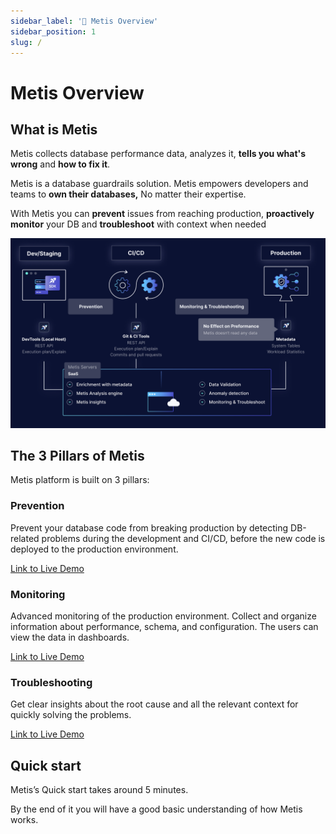 ```yaml
---
sidebar_label: '👋 Metis Overview'
sidebar_position: 1
slug: /
---
```


# Metis Overview

## What is Metis

Metis collects database performance data, analyzes it, **tells you what's wrong** and **how to fix it**.

Metis is a database guardrails solution. Metis empowers developers and teams to **own their databases,** No matter their expertise.

With Metis you can **prevent** issues from reaching production, **proactively monitor** your DB and **troubleshoot** with context when needed

![spaces%2F-MiqIHa1G-OhMZ7Fui__%2Fuploads%2FhYF0qECd50t9OyEqNSk0%2Fimage.webp](Quickstart/HowItWorksDiagram.png)

## The 3 Pillars of Metis

Metis platform is built on 3 pillars:

### Prevention

Prevent your database code from breaking production by detecting DB-related problems during the development and CI/CD, before the new code is deployed to the production environment.

[Link to Live Demo](https://demo.metisdata.io/projects/5KauFohR2zaOxXLN2EimDmZEHRBTwKX4DG8E1wR5)

### Monitoring

Advanced monitoring of the production environment. Collect and organize information about performance, schema, and configuration. The users can view the data in dashboards.

[Link to Live Demo](https://demo.metisdata.io/projects/5KauFohR2zaOxXLN2EimDmZEHRBTwKX4DG8E1wR5/dashboard/ede5792f-2311-620e-f4d8-5c37e8f51915/database-2.cofhrj7zmyn4.eu-central-1.rds.amazonaws.com/host)

### Troubleshooting

Get clear insights about the root cause and all the relevant context for quickly solving the problems.

[Link to Live Demo](https://demo.metisdata.io/projects/5KauFohR2zaOxXLN2EimDmZEHRBTwKX4DG8E1wR5/activities/1ab47d9b-cc12-4122-affb-8b8d6aa4c728)

## Quick start

Metis’s Quick start takes around 5 minutes.

By the end of it you will have a good basic understanding of how Metis works.
